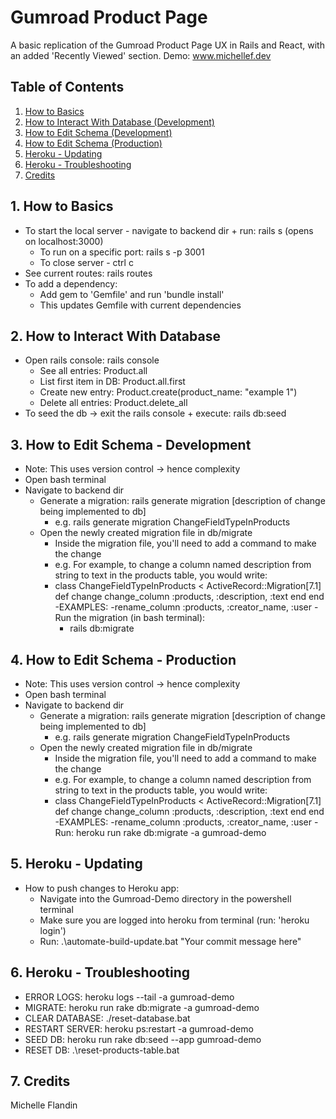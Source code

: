 # Gumroad Product Page 

A basic replication of the Gumroad Product Page UX in Rails and React, with an added 'Recently Viewed' section. 
Demo: www.michellef.dev 



## Table of Contents
1. [How to Basics](#how-to-basics)
2. [How to Interact With Database (Development)](#how-to-db-development)
3. [How to Edit Schema (Development)](#how-to-edit-schema-development)
4. [How to Edit Schema (Production)](#how-to-edit-schema-production)
5. [Heroku - Updating](#heroku-troubleshooting)
6. [Heroku - Troubleshooting](#heroku-troubleshooting)
7. [Credits](#credits)



## 1. How to Basics <a name="how-to-basics"></a>
- To start the local server - navigate to backend dir + run: rails s (opens on localhost:3000)
  - To run on a specific port: rails s -p 3001
  - To close server - ctrl c
- See current routes: rails routes
- To add a dependency:
  - Add gem to 'Gemfile' and run 'bundle install'
  - This updates Gemfile with current dependencies


## 2. How to Interact With Database <a name="how-to-db-development"></a>
- Open rails console: rails console
  - See all entries: Product.all
  - List first item in DB: Product.all.first 
  - Create new entry: Product.create(product_name: "example 1")
  - Delete all entries: Product.delete_all
- To seed the db -> exit the rails console + execute: rails db:seed


## 3. How to Edit Schema - Development <a name="how-to-edit-schema-development"></a>
- Note: This uses version control -> hence complexity
- Open bash terminal 
- Navigate to backend dir
  - Generate a migration: rails generate migration [description of change being implemented to db]
    - e.g. rails generate migration ChangeFieldTypeInProducts
  - Open the newly created migration file in db/migrate
    - Inside the migration file, you'll need to add a command to make the change
    - e.g. For example, to change a column named description from string to text in the products table, you   would write:
    - class ChangeFieldTypeInProducts < ActiveRecord::Migration[7.1]
        def change
          change_column :products, :description, :text
        end
      end
      -EXAMPLES: 
        -rename_column :products, :creator_name, :user
    -Run the migration (in bash terminal): 
      - rails db:migrate


## 4. How to Edit Schema - Production <a name="how-to-edit-schema-production"></a>
- Note: This uses version control -> hence complexity
- Open bash terminal 
- Navigate to backend dir
  - Generate a migration: rails generate migration [description of change being implemented to db]
    - e.g. rails generate migration ChangeFieldTypeInProducts
  - Open the newly created migration file in db/migrate
    - Inside the migration file, you'll need to add a command to make the change
    - e.g. For example, to change a column named description from string to text in the products table, you   would write:
    - class ChangeFieldTypeInProducts < ActiveRecord::Migration[7.1]
        def change
          change_column :products, :description, :text
        end
      end
      -EXAMPLES: 
        -rename_column :products, :creator_name, :user
  -Run: heroku run rake db:migrate -a gumroad-demo


## 5. Heroku - Updating <a name="heroku-updating"></a>
- How to push changes to Heroku app:
  - Navigate into the Gumroad-Demo directory in the powershell terminal
  - Make sure you are logged into heroku from terminal (run: 'heroku login')
  - Run: .\automate-build-update.bat "Your commit message here"


## 6. Heroku - Troubleshooting <a name="heroku-troubleshooting"></a>
- ERROR LOGS: heroku logs --tail -a gumroad-demo
- MIGRATE: heroku run rake db:migrate -a gumroad-demo
- CLEAR DATABASE: ./reset-database.bat
- RESTART SERVER: heroku ps:restart -a gumroad-demo
- SEED DB: heroku run rake db:seed --app gumroad-demo
- RESET DB: .\reset-products-table.bat


## 7. Credits <a name="credits"></a>
Michelle Flandin